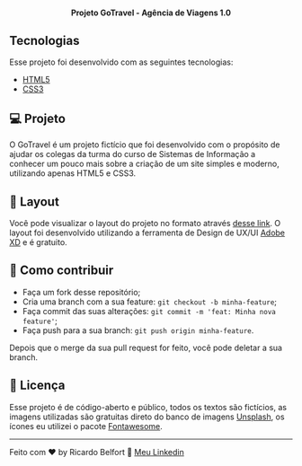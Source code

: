 <h4 align="center">
  Projeto GoTravel - Agência de Viagens 1.0
</h4>

## Tecnologias

Esse projeto foi desenvolvido com as seguintes tecnologias:

- [HTML5](https://developer.mozilla.org/pt-BR/docs/Web/HTML/HTML5)
- [CSS3](https://developer.mozilla.org/pt-BR/docs/Archive/CSS3)

## 💻 Projeto

O GoTravel é um projeto fictício que foi desenvolvido com o propósito de ajudar os colegas da turma do curso de Sistemas de Informação a conhecer um pouco mais sobre a criação de um site simples e moderno, utilizando apenas HTML5 e CSS3.

## 🔖 Layout

Você pode visualizar o layout do projeto no formato através [desse link](https://xd.adobe.com/view/1389acc4-5b97-4409-747a-45a2f68bf5a6-65b8/). O layout foi desenvolvido utilizando a ferramenta de Design de UX/UI [Adobe XD](https://www.adobe.com/br/products/xd.html) e é gratuito.

## 🤔 Como contribuir

- Faça um fork desse repositório;
- Cria uma branch com a sua feature: `git checkout -b minha-feature`;
- Faça commit das suas alterações: `git commit -m 'feat: Minha nova feature'`;
- Faça push para a sua branch: `git push origin minha-feature`.

Depois que o merge da sua pull request for feito, você pode deletar a sua branch.

## :memo: Licença

Esse projeto é de código-aberto e público, todos os textos são fictícios, as imagens utilizadas são gratuitas direto do banco de imagens [Unsplash](https://unsplash.com/), os ícones eu utilizei o pacote [Fontawesome](https://fontawesome.com/).

---

Feito com ♥ by Ricardo Belfort :wave: [Meu Linkedin](https://www.linkedin.com/in/ricardobelfort/)